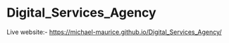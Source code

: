 # Digital_Services_Agency


Live website:- https://michael-maurice.github.io/Digital_Services_Agency/
